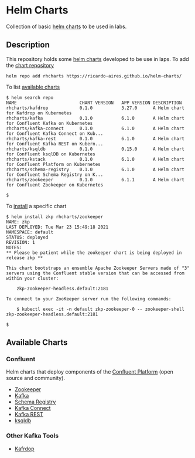 # Helm Charts

Collection of basic [helm charts](https://helm.sh) to be used in labs.

## Description

This repository holds some [helm charts](https://helm.sh) developed to be use in laps. To add the [chart repository](https://helm.sh/docs/helm/helm_repo_add/)

```shell
helm repo add rhcharts https://ricardo-aires.github.io/helm-charts/
```

To list [available charts](https://helm.sh/docs/helm/helm_search_repo/)

```shell
$ helm search repo
NAME                    	CHART VERSION	APP VERSION	DESCRIPTION
rhcharts/kafdrop        	0.1.0        	3.27.0     	A Helm chart for Kafdrop on Kubernetes
rhcharts/kafka          	0.1.0        	6.1.0      	A Helm chart for Confluent Kafka on Kubernetes
rhcharts/kafka-connect  	0.1.0        	6.1.0      	A Helm chart for Confluent Kafka Connect on Kub...
rhcharts/kafka-rest     	0.1.0        	6.1.0      	A Helm chart for Confluent Kafka REST on Kubern...
rhcharts/ksqldb         	0.1.0        	0.15.0     	A Helm chart for Confluent ksqlDB on Kubernetes
rhcharts/kstack         	0.1.0        	6.1.0      	A Helm chart for Confluent Platform on Kubernetes
rhcharts/schema-registry	0.1.0        	6.1.0      	A Helm chart for Confluent Schema Registry on K...
rhcharts/zookeeper      	0.1.0        	6.1.1      	A Helm chart for Confluent Zookeeper on Kubernetes

$
```

To [install](https://helm.sh/docs/helm/helm_install/) a specific chart

```shells
$ helm install zkp rhcharts/zookeeper
NAME: zkp
LAST DEPLOYED: Tue Mar 23 15:49:18 2021
NAMESPACE: default
STATUS: deployed
REVISION: 1
NOTES:
** Please be patient while the zookeeper chart is being deployed in release zkp **

This chart bootstraps an ensemble Apache Zookeeper Servers made of "3" servers using the Confluent stable version that can be accessed from within your cluster:

    zkp-zookeeper-headless.default:2181

To connect to your ZooKeeper server run the following commands:

    $ kubectl exec -it -n default zkp-zookeeper-0 -- zookeeper-shell zkp-zookeeper-headless.default:2181

$
```

## Available Charts

### Confluent

Helm charts that deploy components of the [Confluent Platform](https://www.confluent.io/product/confluent-platform) (open source and community).

- [Zookeeper](./charts/zookeeper/)
- [Kafka](./charts/kafka/)
- [Schema Registry](./charts/schema-registry/)
- [Kafka Connect](./charts/kafka-connect/)
- [Kafka REST](./charts/kafka-rest/)
- [ksqldb](./charts/ksqldb/)

### Other Kafka Tools

- [Kafrdop](./charts/kafdrop/)

